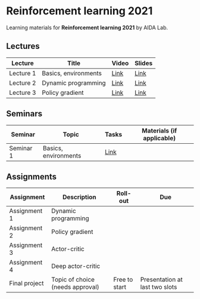 # Reinforcement learning 2021

Learning materials for **Reinforcement learning 2021** by AIDA Lab.

## Lectures

Lecture | Title | Video | Slides | 
| ----- | ------ | ----- | ------ | 
|Lecture 1| Basics, environments |[Link](https://youtu.be/zlQxaIOl8Tg) | [Link](./lectures/lec-1/RL2021-lec1-slides-ann.pdf) | 
|Lecture 2 | Dynamic programming |[Link](https://www.youtube.com/watch?v=2-AMgzLUKS0&ab_channel=AIindynamicaction) | [Link](./lectures/lec-2/RL2021-lec2-slides-ann.pdf) | 
|Lecture 3 | Policy gradient |[Link](https://www.youtube.com/watch?v=PByiTLDcF0g&ab_channel=AIindynamicaction) | [Link](./lectures/lec-3/RL2021-lec3-slides-ann.pdf) | 

## Seminars 

Seminar | Topic | Tasks | Materials (if applicable) | 
| ----- | ------ | ----- | ------ | 
| Seminar 1 | Basics, environments | [Link](./seminars/sem-1/RL2021-sem1-tasks.PNG) |  | 

## Assignments

Assignment | Description | Roll-out | Due | 
| ----- | ------ | ----- | ------ | 
| Assignment 1 | Dynamic programming |  |  | 
| Assignment 2 | Policy gradient |  |  | 
| Assignment 3 | Actor-critic |  |  |
| Assignment 4 | Deep actor-critic |  |  |
| Final project | Topic of choice (needs approval) | Free to start | Presentation at last two slots |
